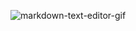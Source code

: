 ![markdown-text-editor-gif](https://user-images.githubusercontent.com/72523657/217988785-e6aa876c-6ec7-403a-bd54-e6fb9c19228d.gif)
